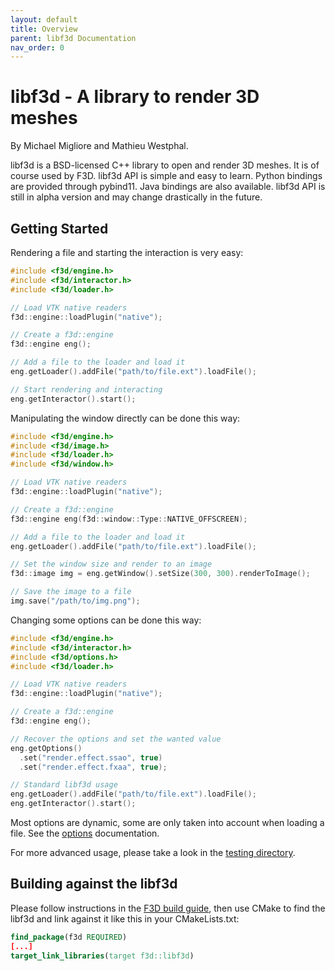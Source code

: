 ```yaml
---
layout: default
title: Overview
parent: libf3d Documentation
nav_order: 0
---
```


# libf3d - A library to render 3D meshes

By Michael Migliore and Mathieu Westphal.

libf3d is a BSD-licensed C++ library to open and render 3D meshes. It is of course used by F3D.
libf3d API is simple and easy to learn. Python bindings are provided through pybind11. Java bindings are also available.
libf3d API is still in alpha version and may change drastically in the future.

## Getting Started

Rendering a file and starting the interaction is very easy:

```cpp
#include <f3d/engine.h>
#include <f3d/interactor.h>
#include <f3d/loader.h>

// Load VTK native readers
f3d::engine::loadPlugin("native");

// Create a f3d::engine
f3d::engine eng();

// Add a file to the loader and load it
eng.getLoader().addFile("path/to/file.ext").loadFile();

// Start rendering and interacting
eng.getInteractor().start();
```

Manipulating the window directly can be done this way:

```cpp
#include <f3d/engine.h>
#include <f3d/image.h>
#include <f3d/loader.h>
#include <f3d/window.h>

// Load VTK native readers
f3d::engine::loadPlugin("native");

// Create a f3d::engine
f3d::engine eng(f3d::window::Type::NATIVE_OFFSCREEN);

// Add a file to the loader and load it
eng.getLoader().addFile("path/to/file.ext").loadFile();

// Set the window size and render to an image
f3d::image img = eng.getWindow().setSize(300, 300).renderToImage();

// Save the image to a file
img.save("/path/to/img.png");
```

Changing some options can be done this way:

```cpp
#include <f3d/engine.h>
#include <f3d/interactor.h>
#include <f3d/options.h>
#include <f3d/loader.h>

// Load VTK native readers
f3d::engine::loadPlugin("native");

// Create a f3d::engine
f3d::engine eng();

// Recover the options and set the wanted value
eng.getOptions()
  .set("render.effect.ssao", true)
  .set("render.effect.fxaa", true);

// Standard libf3d usage
eng.getLoader().addFile("path/to/file.ext").loadFile();
eng.getInteractor().start();
```
Most options are dynamic, some are only taken into account when loading a file. See the [options](OPTIONS.md) documentation.

For more advanced usage, please take a look in the [testing directory](https://github.com/f3d-app/f3d/tree/master/library/testing).

## Building against the libf3d

Please follow instructions in the [F3D build guide](../dev/BUILD.md), then use CMake to find the libf3d
and link against it like this in your CMakeLists.txt:

```cmake
find_package(f3d REQUIRED)
[...]
target_link_libraries(target f3d::libf3d)
```
